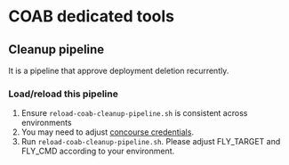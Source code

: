 # COAB dedicated tools

## Cleanup pipeline
It is a pipeline that approve deployment deletion recurrently.

### Load/reload this pipeline
  1. Ensure `reload-coab-cleanup-pipeline.sh` is consistent across environments
  2. You may need to adjust [concourse credentials](credentials-coab-cleanup-pipeline.yml).
  3. Run `reload-coab-cleanup-pipeline.sh`. Please adjust FLY_TARGET and FLY_CMD according to your environment.
